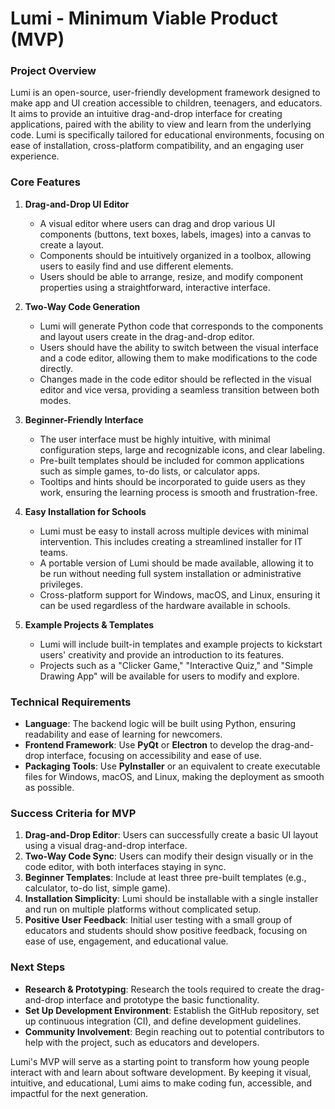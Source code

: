 # Lumi - Minimum Viable Product (MVP)

### Project Overview
Lumi is an open-source, user-friendly development framework designed to make app and UI creation accessible to children, teenagers, and educators. It aims to provide an intuitive drag-and-drop interface for creating applications, paired with the ability to view and learn from the underlying code. Lumi is specifically tailored for educational environments, focusing on ease of installation, cross-platform compatibility, and an engaging user experience.

### Core Features

1. **Drag-and-Drop UI Editor**
   - A visual editor where users can drag and drop various UI components (buttons, text boxes, labels, images) into a canvas to create a layout.
   - Components should be intuitively organized in a toolbox, allowing users to easily find and use different elements.
   - Users should be able to arrange, resize, and modify component properties using a straightforward, interactive interface.

2. **Two-Way Code Generation**
   - Lumi will generate Python code that corresponds to the components and layout users create in the drag-and-drop editor.
   - Users should have the ability to switch between the visual interface and a code editor, allowing them to make modifications to the code directly.
   - Changes made in the code editor should be reflected in the visual editor and vice versa, providing a seamless transition between both modes.

3. **Beginner-Friendly Interface**
   - The user interface must be highly intuitive, with minimal configuration steps, large and recognizable icons, and clear labeling.
   - Pre-built templates should be included for common applications such as simple games, to-do lists, or calculator apps.
   - Tooltips and hints should be incorporated to guide users as they work, ensuring the learning process is smooth and frustration-free.

4. **Easy Installation for Schools**
   - Lumi must be easy to install across multiple devices with minimal intervention. This includes creating a streamlined installer for IT teams.
   - A portable version of Lumi should be made available, allowing it to be run without needing full system installation or administrative privileges.
   - Cross-platform support for Windows, macOS, and Linux, ensuring it can be used regardless of the hardware available in schools.

5. **Example Projects & Templates**
   - Lumi will include built-in templates and example projects to kickstart users' creativity and provide an introduction to its features.
   - Projects such as a "Clicker Game," "Interactive Quiz," and "Simple Drawing App" will be available for users to modify and explore.

### Technical Requirements

- **Language**: The backend logic will be built using Python, ensuring readability and ease of learning for newcomers.
- **Frontend Framework**: Use **PyQt** or **Electron** to develop the drag-and-drop interface, focusing on accessibility and ease of use.
- **Packaging Tools**: Use **PyInstaller** or an equivalent to create executable files for Windows, macOS, and Linux, making the deployment as smooth as possible.

### Success Criteria for MVP

1. **Drag-and-Drop Editor**: Users can successfully create a basic UI layout using a visual drag-and-drop interface.
2. **Two-Way Code Sync**: Users can modify their design visually or in the code editor, with both interfaces staying in sync.
3. **Beginner Templates**: Include at least three pre-built templates (e.g., calculator, to-do list, simple game).
4. **Installation Simplicity**: Lumi should be installable with a single installer and run on multiple platforms without complicated setup.
5. **Positive User Feedback**: Initial user testing with a small group of educators and students should show positive feedback, focusing on ease of use, engagement, and educational value.

### Next Steps
- **Research & Prototyping**: Research the tools required to create the drag-and-drop interface and prototype the basic functionality.
- **Set Up Development Environment**: Establish the GitHub repository, set up continuous integration (CI), and define development guidelines.
- **Community Involvement**: Begin reaching out to potential contributors to help with the project, such as educators and developers.

Lumi's MVP will serve as a starting point to transform how young people interact with and learn about software development. By keeping it visual, intuitive, and educational, Lumi aims to make coding fun, accessible, and impactful for the next generation.

